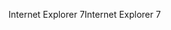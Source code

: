 <span data-ttu-id="02d49-101">Internet Explorer 7</span><span class="sxs-lookup"><span data-stu-id="02d49-101">Internet Explorer 7</span></span>
